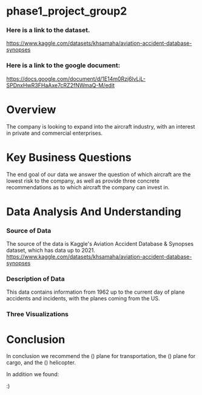 # phase1_project_group2

### Here is a link to the dataset.

https://www.kaggle.com/datasets/khsamaha/aviation-accident-database-synopses

### Here is a link to the google document:
https://docs.google.com/document/d/1E14m0Rzj6lvLjL-SPDnxHwR3FHaAxe7cRZ2fNWmaQ-M/edit


# Overview

The company is looking to expand into the aircraft industry, with an interest in private and commercial enterprises. 

# Key Business Questions

The end goal of our data we answer the question of which aircraft are the lowest risk to the company, as well as provide three concrete recommendations as to which aircraft the company can invest in.

# Data Analysis And Understanding

### Source of Data

The source of the data is Kaggle's Aviation Accident Database & Synopses dataset, which has data up to 2021.
https://www.kaggle.com/datasets/khsamaha/aviation-accident-database-synopses

### Description of Data

This data contains information from 1962 up to the current day of plane accidents and incidents, with the planes coming from the US. 

### Three Visualizations

# Conclusion

In conclusion we recommend the () plane for transportation, the () plane for cargo, and the () helicopter.

In addition we found:


:)
